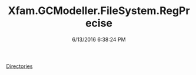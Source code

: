 ﻿---
title: Xfam.GCModeller.FileSystem.RegPrecise
date: 6/13/2016 6:38:24 PM
---

[Directories](T-Xfam.GCModeller.FileSystem.RegPrecise.Directories.html)
